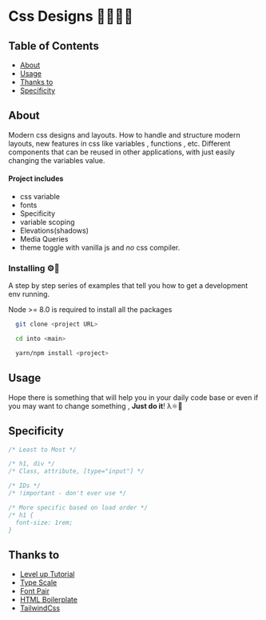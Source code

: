 # Css Designs 👩🏻‍🎨🎨

## Table of Contents

* [About](#about)
* [Usage](#usage)
* [Thanks to](#thanks)
* [Specificity](#specificity)

## About <a name = "about"></a>

Modern css designs and layouts. How to handle and structure modern layouts, new features in css like variables , functions , etc.
Different components that can be reused in other applications, with just easily changing the variables value.

#### Project includes

* css variable
* fonts
* Specificity
* variable scoping
* Elevations(shadows)
* Media Queries
* theme toggle with vanilla js and _no_ css compiler.

### Installing ⚙️🦖

A step by step series of examples that tell you how to get a development env running.

Node >= 8.0 is required to install all the packages

``` bash
  git clone <project URL>

  cd into <main>

  yarn/npm install <project>

```

## Usage <a name = "usage"></a>

Hope there is something that will help you in your daily code base or even if you may want to change something , **Just do it**! λ⚛️🥙

## Specificity <a name = "specificity"></a>

``` css
/* Least to Most */

/* h1, div */
/* Class, attribute, [type="input"] */

/* IDs */
/* !important - don't ever use */

/* More specific based on load order */
/* h1 {
  font-size: 1rem;
}
```

## Thanks to <a name = "thanks"></a>

* [Level up Tutorial](https://www.leveluptutorials.com/)
* [Type Scale](https://type-scale.com/)
* [Font Pair](https://fontpair.co/)
* [HTML Boilerplate](https://html5boilerplate.com/)
* [TailwindCss](https://tailwindcss.com/)
